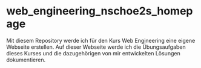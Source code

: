 # web_engineering_nschoe2s_homepage
Mit diesem Repository werde ich für den Kurs Web Engineering eine eigene Webseite erstellen.  Auf dieser Webseite werde ich die Übungsaufgaben dieses Kurses  und die dazugehörigen von mir entwickelten Lösungen dokumentieren. 
